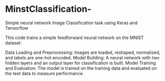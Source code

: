 # MinstClassification-
Simple neural network Image Classification task using Keras and Tensorflow 

This code trains a simple feedforward neural network on the MNIST dataset:

Data Loading and Preprocessing: Images are loaded, reshaped, normalized, and labels are one-hot encoded.
Model Building: A neural network with two hidden layers and an output layer for classification is built.
Model Training and Evaluation: The model is trained on the training data and evaluated on the test data to measure performance.
